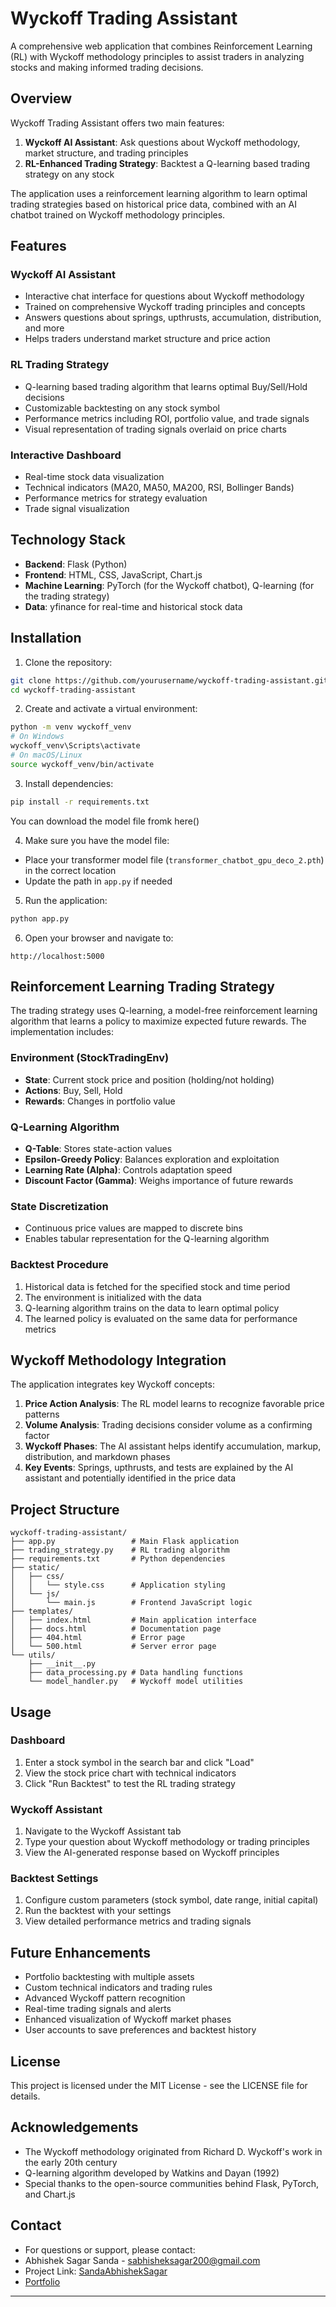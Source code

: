 # Wyckoff Trading Assistant

A comprehensive web application that combines Reinforcement Learning (RL) with Wyckoff methodology principles to assist traders in analyzing stocks and making informed trading decisions.

## Overview

Wyckoff Trading Assistant offers two main features:
1. **Wyckoff AI Assistant**: Ask questions about Wyckoff methodology, market structure, and trading principles
2. **RL-Enhanced Trading Strategy**: Backtest a Q-learning based trading strategy on any stock

The application uses a reinforcement learning algorithm to learn optimal trading strategies based on historical price data, combined with an AI chatbot trained on Wyckoff methodology principles.

## Features

### Wyckoff AI Assistant
- Interactive chat interface for questions about Wyckoff methodology
- Trained on comprehensive Wyckoff trading principles and concepts
- Answers questions about springs, upthrusts, accumulation, distribution, and more
- Helps traders understand market structure and price action

### RL Trading Strategy
- Q-learning based trading algorithm that learns optimal Buy/Sell/Hold decisions
- Customizable backtesting on any stock symbol
- Performance metrics including ROI, portfolio value, and trade signals
- Visual representation of trading signals overlaid on price charts

### Interactive Dashboard
- Real-time stock data visualization
- Technical indicators (MA20, MA50, MA200, RSI, Bollinger Bands)
- Performance metrics for strategy evaluation
- Trade signal visualization

## Technology Stack

- **Backend**: Flask (Python)
- **Frontend**: HTML, CSS, JavaScript, Chart.js
- **Machine Learning**: PyTorch (for the Wyckoff chatbot), Q-learning (for the trading strategy)
- **Data**: yfinance for real-time and historical stock data

## Installation

1. Clone the repository:
```bash
git clone https://github.com/yourusername/wyckoff-trading-assistant.git
cd wyckoff-trading-assistant
```

2. Create and activate a virtual environment:
```bash
python -m venv wyckoff_venv
# On Windows
wyckoff_venv\Scripts\activate
# On macOS/Linux
source wyckoff_venv/bin/activate
```

3. Install dependencies:
```bash
pip install -r requirements.txt
```
You can download the model file fromk here()

4. Make sure you have the model file:
- Place your transformer model file (`transformer_chatbot_gpu_deco_2.pth`) in the correct location
- Update the path in `app.py` if needed

5. Run the application:
```bash
python app.py
```

6. Open your browser and navigate to:
```
http://localhost:5000
```

## Reinforcement Learning Trading Strategy

The trading strategy uses Q-learning, a model-free reinforcement learning algorithm that learns a policy to maximize expected future rewards. The implementation includes:

### Environment (StockTradingEnv)
- **State**: Current stock price and position (holding/not holding)
- **Actions**: Buy, Sell, Hold
- **Rewards**: Changes in portfolio value

### Q-Learning Algorithm
- **Q-Table**: Stores state-action values
- **Epsilon-Greedy Policy**: Balances exploration and exploitation
- **Learning Rate (Alpha)**: Controls adaptation speed
- **Discount Factor (Gamma)**: Weighs importance of future rewards

### State Discretization
- Continuous price values are mapped to discrete bins
- Enables tabular representation for the Q-learning algorithm

### Backtest Procedure
1. Historical data is fetched for the specified stock and time period
2. The environment is initialized with the data
3. Q-learning algorithm trains on the data to learn optimal policy
4. The learned policy is evaluated on the same data for performance metrics

## Wyckoff Methodology Integration

The application integrates key Wyckoff concepts:

1. **Price Action Analysis**: The RL model learns to recognize favorable price patterns
2. **Volume Analysis**: Trading decisions consider volume as a confirming factor
3. **Wyckoff Phases**: The AI assistant helps identify accumulation, markup, distribution, and markdown phases
4. **Key Events**: Springs, upthrusts, and tests are explained by the AI assistant and potentially identified in the price data

## Project Structure

```
wyckoff-trading-assistant/
├── app.py                 # Main Flask application
├── trading_strategy.py    # RL trading algorithm
├── requirements.txt       # Python dependencies
├── static/
│   ├── css/
│   │   └── style.css      # Application styling
│   └── js/
│       └── main.js        # Frontend JavaScript logic
├── templates/
│   ├── index.html         # Main application interface
│   ├── docs.html          # Documentation page
│   ├── 404.html           # Error page
│   └── 500.html           # Server error page
└── utils/
    ├── __init__.py
    ├── data_processing.py # Data handling functions
    └── model_handler.py   # Wyckoff model utilities
```

## Usage

### Dashboard
1. Enter a stock symbol in the search bar and click "Load"
2. View the stock price chart with technical indicators
3. Click "Run Backtest" to test the RL trading strategy

### Wyckoff Assistant
1. Navigate to the Wyckoff Assistant tab
2. Type your question about Wyckoff methodology or trading principles
3. View the AI-generated response based on Wyckoff principles

### Backtest Settings
1. Configure custom parameters (stock symbol, date range, initial capital)
2. Run the backtest with your settings
3. View detailed performance metrics and trading signals

## Future Enhancements

- Portfolio backtesting with multiple assets
- Custom technical indicators and trading rules
- Advanced Wyckoff pattern recognition
- Real-time trading signals and alerts
- Enhanced visualization of Wyckoff market phases
- User accounts to save preferences and backtest history

## License

This project is licensed under the MIT License - see the LICENSE file for details.

## Acknowledgements

- The Wyckoff methodology originated from Richard D. Wyckoff's work in the early 20th century
- Q-learning algorithm developed by Watkins and Dayan (1992)
- Special thanks to the open-source communities behind Flask, PyTorch, and Chart.js

## Contact
- For questions or support, please contact:
- Abhishek Sagar Sanda - [sabhisheksagar200@gmail.com](sabhisheksagar200@gmail.com)
- Project Link: [SandaAbhishekSagar](https://github.com/SandaAbhishekSagar)
- [Portfolio](https://abhisheksagar.netlify.app)
---

